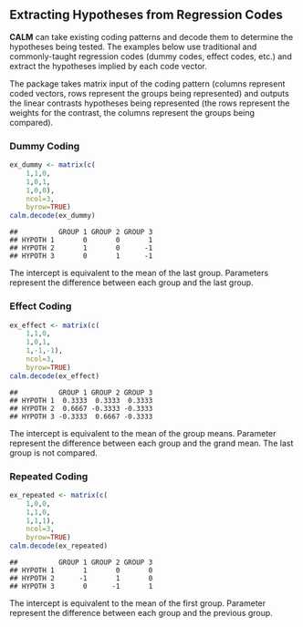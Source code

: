 
## Extracting Hypotheses from Regression Codes

**CALM** can take existing coding patterns and decode them to determine the hypotheses being tested. The examples below use traditional and commonly-taught regression codes (dummy codes, effect codes, etc.) and extract the hypotheses implied by each code vector.

The package takes matrix input of the coding pattern (columns represent coded vectors, rows represent the groups being represented) and outputs the linear contrasts hypotheses being represented (the rows represent the weights for the contrast, the columns represent the groups being compared).

### Dummy Coding

```r
ex_dummy <- matrix(c(
    1,1,0,
    1,0,1,
    1,0,0),
    ncol=3,
    byrow=TRUE)
calm.decode(ex_dummy)
```

```
##          GROUP 1 GROUP 2 GROUP 3
## HYPOTH 1       0       0       1
## HYPOTH 2       1       0      -1
## HYPOTH 3       0       1      -1
```

The intercept is equivalent to the mean of the last group. Parameters represent the difference between each group and the last group. 

### Effect Coding

```r
ex_effect <- matrix(c(
    1,1,0,
    1,0,1,
    1,-1,-1),
    ncol=3,
    byrow=TRUE)
calm.decode(ex_effect)
```

```
##          GROUP 1 GROUP 2 GROUP 3
## HYPOTH 1  0.3333  0.3333  0.3333
## HYPOTH 2  0.6667 -0.3333 -0.3333
## HYPOTH 3 -0.3333  0.6667 -0.3333
```

The intercept is equivalent to the mean of the group means. Parameter represent the difference between each group and the grand mean. The last group is not compared. 

### Repeated Coding

```r
ex_repeated <- matrix(c(
    1,0,0,
    1,1,0,
    1,1,1),
    ncol=3,
    byrow=TRUE)
calm.decode(ex_repeated)
```

```
##          GROUP 1 GROUP 2 GROUP 3
## HYPOTH 1       1       0       0
## HYPOTH 2      -1       1       0
## HYPOTH 3       0      -1       1
```

The intercept is equivalent to the mean of the first group. Parameter represent the difference between each group and the previous group. 
